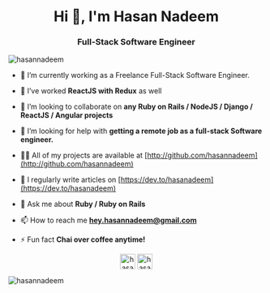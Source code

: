 <h1 align="center">Hi 👋, I'm Hasan Nadeem</h1>
<h3 align="center">Full-Stack Software Engineer</h3>

<p align="left"> <img src="https://komarev.com/ghpvc/?username=hasannadeem" alt="hasannadeem" /> </p>

- 🔭 I’m currently working as a Freelance Full-Stack Software Engineer.

- 🌱 I’ve worked **ReactJS with Redux** as well

- 👯 I’m looking to collaborate on **any Ruby on Rails / NodeJS / Django / ReactJS / Angular projects**

- 🤝 I’m looking for help with **getting a remote job as a full-stack Software engineer.**

- 👨‍💻 All of my projects are available at [http://github.com/hasannadeem](http://github.com/hasannadeem)

- 📝 I regularly write articles on [https://dev.to/hasanadeem](https://dev.to/hasanadeem)

- 💬 Ask me about **Ruby / Ruby on Rails**

- 📫 How to reach me **hey.hasannadeem@gmail.com**

- ⚡ Fun fact **Chai over coffee anytime!**

<p align="center">
  <a href="https://dev.to/hasannadeem" target="blank"><img align="center" src="https://cdn.jsdelivr.net/npm/simple-icons@3.0.1/icons/dev-dot-to.svg" alt="hasanadeem" height="30" width="30" /></a>
  <a href="https://www.linkedin.com/in/hasanadeem/" target="blank"><img align="center" src="https://cdn.jsdelivr.net/npm/simple-icons@3.0.1/icons/linkedin.svg" alt="hasanadeem" height="30" width="30" /></a>
</p>


<p><img align="left" src="https://github-readme-stats.vercel.app/api/top-langs/?username=hasannadeem&layout=compact" alt="hasannadeem" /></p>
